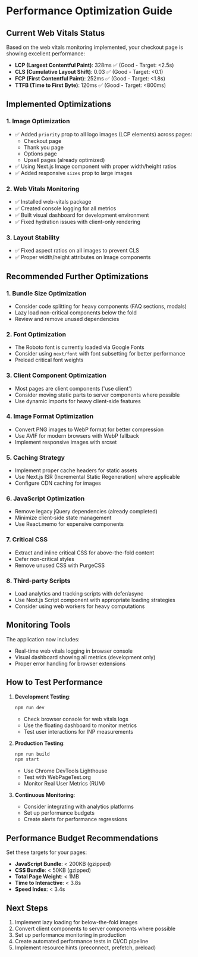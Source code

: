 # Performance Optimization Guide

## Current Web Vitals Status

Based on the web vitals monitoring implemented, your checkout page is showing excellent performance:

- **LCP (Largest Contentful Paint)**: 328ms ✅ (Good - Target: <2.5s)
- **CLS (Cumulative Layout Shift)**: 0.03 ✅ (Good - Target: <0.1)
- **FCP (First Contentful Paint)**: 252ms ✅ (Good - Target: <1.8s)
- **TTFB (Time to First Byte)**: 120ms ✅ (Good - Target: <800ms)

## Implemented Optimizations

### 1. Image Optimization
- ✅ Added `priority` prop to all logo images (LCP elements) across pages:
  - Checkout page
  - Thank you page
  - Options page
  - Upsell pages (already optimized)
- ✅ Using Next.js Image component with proper width/height ratios
- ✅ Added responsive `sizes` prop to large images

### 2. Web Vitals Monitoring
- ✅ Installed web-vitals package
- ✅ Created console logging for all metrics
- ✅ Built visual dashboard for development environment
- ✅ Fixed hydration issues with client-only rendering

### 3. Layout Stability
- ✅ Fixed aspect ratios on all images to prevent CLS
- ✅ Proper width/height attributes on Image components

## Recommended Further Optimizations

### 1. Bundle Size Optimization
- Consider code splitting for heavy components (FAQ sections, modals)
- Lazy load non-critical components below the fold
- Review and remove unused dependencies

### 2. Font Optimization
- The Roboto font is currently loaded via Google Fonts
- Consider using `next/font` with font subsetting for better performance
- Preload critical font weights

### 3. Client Component Optimization
- Most pages are client components ('use client')
- Consider moving static parts to server components where possible
- Use dynamic imports for heavy client-side features

### 4. Image Format Optimization
- Convert PNG images to WebP format for better compression
- Use AVIF for modern browsers with WebP fallback
- Implement responsive images with srcset

### 5. Caching Strategy
- Implement proper cache headers for static assets
- Use Next.js ISR (Incremental Static Regeneration) where applicable
- Configure CDN caching for images

### 6. JavaScript Optimization
- Remove legacy jQuery dependencies (already completed)
- Minimize client-side state management
- Use React.memo for expensive components

### 7. Critical CSS
- Extract and inline critical CSS for above-the-fold content
- Defer non-critical styles
- Remove unused CSS with PurgeCSS

### 8. Third-party Scripts
- Load analytics and tracking scripts with defer/async
- Use Next.js Script component with appropriate loading strategies
- Consider using web workers for heavy computations

## Monitoring Tools

The application now includes:
- Real-time web vitals logging in browser console
- Visual dashboard showing all metrics (development only)
- Proper error handling for browser extensions

## How to Test Performance

1. **Development Testing**:
   ```bash
   npm run dev
   ```
   - Check browser console for web vitals logs
   - Use the floating dashboard to monitor metrics
   - Test user interactions for INP measurements

2. **Production Testing**:
   ```bash
   npm run build
   npm start
   ```
   - Use Chrome DevTools Lighthouse
   - Test with WebPageTest.org
   - Monitor Real User Metrics (RUM)

3. **Continuous Monitoring**:
   - Consider integrating with analytics platforms
   - Set up performance budgets
   - Create alerts for performance regressions

## Performance Budget Recommendations

Set these targets for your pages:

- **JavaScript Bundle**: < 200KB (gzipped)
- **CSS Bundle**: < 50KB (gzipped)
- **Total Page Weight**: < 1MB
- **Time to Interactive**: < 3.8s
- **Speed Index**: < 3.4s

## Next Steps

1. Implement lazy loading for below-the-fold images
2. Convert client components to server components where possible
3. Set up performance monitoring in production
4. Create automated performance tests in CI/CD pipeline
5. Implement resource hints (preconnect, prefetch, preload)